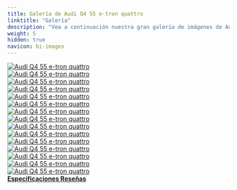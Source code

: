 ```yaml
---
title: Galería de Audi Q4 55 e-tron quattro
linktitle: "Galería"
description: "Vea a continuación nuestra gran galería de imágenes de Audi Q4 55 e-tron quattro. Haga clic en las imágenes para versiones en alta resolución."
weight: 5
hidden: true
navicon: bi-images
---
```

<!-- markdownlint-disable MD033 -->
<div class="row" id ="my-gallery">
	<div class="pswp-grid-item col-6 col-md-4">
		<a href="https://media.evkx.net/multimedia/models/audi/q4_e-tron/q4_55_e-tron_quattro/battery_1.jpg"
data-pswp-src="https://media.evkx.net/multimedia/models/audi/q4_e-tron/q4_55_e-tron_quattro/battery_1.jpg"
data-pswp-width="3000"
data-pswp-height="1766" 
target="_blank">
			<img src="https://media.evkx.net/multimedia/models/audi/q4_e-tron/q4_55_e-tron_quattro/battery_1_xst.jpg" alt="Audi Q4 55 e-tron quattro" class="img-fluid " />
		</a>
	</div>
	<div class="pswp-grid-item col-6 col-md-4">
		<a href="https://media.evkx.net/multimedia/models/audi/q4_e-tron/q4_55_e-tron_quattro/exterior_1.jpg"
data-pswp-src="https://media.evkx.net/multimedia/models/audi/q4_e-tron/q4_55_e-tron_quattro/exterior_1.jpg"
data-pswp-width="3000"
data-pswp-height="2250" 
target="_blank">
			<img src="https://media.evkx.net/multimedia/models/audi/q4_e-tron/q4_55_e-tron_quattro/exterior_1_xst.jpg" alt="Audi Q4 55 e-tron quattro" class="img-fluid " />
		</a>
	</div>
	<div class="pswp-grid-item col-6 col-md-4">
		<a href="https://media.evkx.net/multimedia/models/audi/q4_e-tron/q4_55_e-tron_quattro/exterior_2.jpg"
data-pswp-src="https://media.evkx.net/multimedia/models/audi/q4_e-tron/q4_55_e-tron_quattro/exterior_2.jpg"
data-pswp-width="3000"
data-pswp-height="2000" 
target="_blank">
			<img src="https://media.evkx.net/multimedia/models/audi/q4_e-tron/q4_55_e-tron_quattro/exterior_2_xst.jpg" alt="Audi Q4 55 e-tron quattro" class="img-fluid " />
		</a>
	</div>
	<div class="pswp-grid-item col-6 col-md-4">
		<a href="https://media.evkx.net/multimedia/models/audi/q4_e-tron/q4_55_e-tron_quattro/exterior_3.jpg"
data-pswp-src="https://media.evkx.net/multimedia/models/audi/q4_e-tron/q4_55_e-tron_quattro/exterior_3.jpg"
data-pswp-width="3000"
data-pswp-height="1913" 
target="_blank">
			<img src="https://media.evkx.net/multimedia/models/audi/q4_e-tron/q4_55_e-tron_quattro/exterior_3_xst.jpg" alt="Audi Q4 55 e-tron quattro" class="img-fluid " />
		</a>
	</div>
	<div class="pswp-grid-item col-6 col-md-4">
		<a href="https://media.evkx.net/multimedia/models/audi/q4_e-tron/q4_55_e-tron_quattro/frontseats_1.jpg"
data-pswp-src="https://media.evkx.net/multimedia/models/audi/q4_e-tron/q4_55_e-tron_quattro/frontseats_1.jpg"
data-pswp-width="3000"
data-pswp-height="1998" 
target="_blank">
			<img src="https://media.evkx.net/multimedia/models/audi/q4_e-tron/q4_55_e-tron_quattro/frontseats_1_xst.jpg" alt="Audi Q4 55 e-tron quattro" class="img-fluid " />
		</a>
	</div>
	<div class="pswp-grid-item col-6 col-md-4">
		<a href="https://media.evkx.net/multimedia/models/audi/q4_e-tron/q4_55_e-tron_quattro/frontseats_2.jpg"
data-pswp-src="https://media.evkx.net/multimedia/models/audi/q4_e-tron/q4_55_e-tron_quattro/frontseats_2.jpg"
data-pswp-width="3000"
data-pswp-height="2000" 
target="_blank">
			<img src="https://media.evkx.net/multimedia/models/audi/q4_e-tron/q4_55_e-tron_quattro/frontseats_2_xst.jpg" alt="Audi Q4 55 e-tron quattro" class="img-fluid " />
		</a>
	</div>
	<div class="pswp-grid-item col-6 col-md-4">
		<a href="https://media.evkx.net/multimedia/models/audi/q4_e-tron/q4_55_e-tron_quattro/headlights_1.jpg"
data-pswp-src="https://media.evkx.net/multimedia/models/audi/q4_e-tron/q4_55_e-tron_quattro/headlights_1.jpg"
data-pswp-width="3000"
data-pswp-height="2003" 
target="_blank">
			<img src="https://media.evkx.net/multimedia/models/audi/q4_e-tron/q4_55_e-tron_quattro/headlights_1_xst.jpg" alt="Audi Q4 55 e-tron quattro" class="img-fluid " />
		</a>
	</div>
	<div class="pswp-grid-item col-6 col-md-4">
		<a href="https://media.evkx.net/multimedia/models/audi/q4_e-tron/q4_55_e-tron_quattro/interior_1.jpg"
data-pswp-src="https://media.evkx.net/multimedia/models/audi/q4_e-tron/q4_55_e-tron_quattro/interior_1.jpg"
data-pswp-width="3000"
data-pswp-height="2000" 
target="_blank">
			<img src="https://media.evkx.net/multimedia/models/audi/q4_e-tron/q4_55_e-tron_quattro/interior_1_xst.jpg" alt="Audi Q4 55 e-tron quattro" class="img-fluid " />
		</a>
	</div>
	<div class="pswp-grid-item col-6 col-md-4">
		<a href="https://media.evkx.net/multimedia/models/audi/q4_e-tron/q4_55_e-tron_quattro/main_1.jpg"
data-pswp-src="https://media.evkx.net/multimedia/models/audi/q4_e-tron/q4_55_e-tron_quattro/main_1.jpg"
data-pswp-width="3000"
data-pswp-height="1998" 
target="_blank">
			<img src="https://media.evkx.net/multimedia/models/audi/q4_e-tron/q4_55_e-tron_quattro/main_1_xst.jpg" alt="Audi Q4 55 e-tron quattro" class="img-fluid " />
		</a>
	</div>
	<div class="pswp-grid-item col-6 col-md-4">
		<a href="https://media.evkx.net/multimedia/models/audi/q4_e-tron/q4_55_e-tron_quattro/screens_1.jpg"
data-pswp-src="https://media.evkx.net/multimedia/models/audi/q4_e-tron/q4_55_e-tron_quattro/screens_1.jpg"
data-pswp-width="3000"
data-pswp-height="1686" 
target="_blank">
			<img src="https://media.evkx.net/multimedia/models/audi/q4_e-tron/q4_55_e-tron_quattro/screens_1_xst.jpg" alt="Audi Q4 55 e-tron quattro" class="img-fluid " />
		</a>
	</div>
	<div class="pswp-grid-item col-6 col-md-4">
		<a href="https://media.evkx.net/multimedia/models/audi/q4_e-tron/q4_55_e-tron_quattro/secondrowseats_1.jpg"
data-pswp-src="https://media.evkx.net/multimedia/models/audi/q4_e-tron/q4_55_e-tron_quattro/secondrowseats_1.jpg"
data-pswp-width="3000"
data-pswp-height="2000" 
target="_blank">
			<img src="https://media.evkx.net/multimedia/models/audi/q4_e-tron/q4_55_e-tron_quattro/secondrowseats_1_xst.jpg" alt="Audi Q4 55 e-tron quattro" class="img-fluid " />
		</a>
	</div>
	<div class="pswp-grid-item col-6 col-md-4">
		<a href="https://media.evkx.net/multimedia/models/audi/q4_e-tron/q4_55_e-tron_quattro/secondrowseats_2.jpg"
data-pswp-src="https://media.evkx.net/multimedia/models/audi/q4_e-tron/q4_55_e-tron_quattro/secondrowseats_2.jpg"
data-pswp-width="3000"
data-pswp-height="2000" 
target="_blank">
			<img src="https://media.evkx.net/multimedia/models/audi/q4_e-tron/q4_55_e-tron_quattro/secondrowseats_2_xst.jpg" alt="Audi Q4 55 e-tron quattro" class="img-fluid " />
		</a>
	</div>
	<div class="pswp-grid-item col-6 col-md-4">
		<a href="https://media.evkx.net/multimedia/models/audi/q4_e-tron/q4_55_e-tron_quattro/technology_1.jpg"
data-pswp-src="https://media.evkx.net/multimedia/models/audi/q4_e-tron/q4_55_e-tron_quattro/technology_1.jpg"
data-pswp-width="3000"
data-pswp-height="1999" 
target="_blank">
			<img src="https://media.evkx.net/multimedia/models/audi/q4_e-tron/q4_55_e-tron_quattro/technology_1_xst.jpg" alt="Audi Q4 55 e-tron quattro" class="img-fluid " />
		</a>
	</div>
	<div class="pswp-grid-item col-6 col-md-4">
		<a href="https://media.evkx.net/multimedia/models/audi/q4_e-tron/q4_55_e-tron_quattro/trunk_1.jpg"
data-pswp-src="https://media.evkx.net/multimedia/models/audi/q4_e-tron/q4_55_e-tron_quattro/trunk_1.jpg"
data-pswp-width="3000"
data-pswp-height="2249" 
target="_blank">
			<img src="https://media.evkx.net/multimedia/models/audi/q4_e-tron/q4_55_e-tron_quattro/trunk_1_xst.jpg" alt="Audi Q4 55 e-tron quattro" class="img-fluid " />
		</a>
	</div>
	<div class="pswp-grid-item col-6 col-md-4">
		<a href="https://media.evkx.net/multimedia/models/audi/q4_e-tron/q4_55_e-tron_quattro/trunk_2.jpg"
data-pswp-src="https://media.evkx.net/multimedia/models/audi/q4_e-tron/q4_55_e-tron_quattro/trunk_2.jpg"
data-pswp-width="3000"
data-pswp-height="2000" 
target="_blank">
			<img src="https://media.evkx.net/multimedia/models/audi/q4_e-tron/q4_55_e-tron_quattro/trunk_2_xst.jpg" alt="Audi Q4 55 e-tron quattro" class="img-fluid " />
		</a>
	</div>
</div>
<script type="module">
  import PhotoSwipeLightbox from '/js/photoswipe-lightbox.esm.js';
    const lightbox = new PhotoSwipeLightbox({
       gallery: '#my-gallery',
        children: 'a',
        pswpModule: () => import('/js/photoswipe.esm.js')
    });
lightbox.init();
</script>
<div class="mt-3 mb-3">
<a href="../specifications/" class="text-decoration-none text-black">
<strong><i class="bi-arrow-left"></i> Especificaciones </strong>
</a>
<a href="../reviews/" class="text-decoration-none text-black float-end">
<strong>Reseñas <i class="bi-arrow-right"></i></strong>
</a>
</div>
